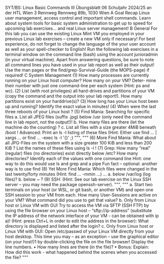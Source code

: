 SYT/BS: Linux Basic Commands III Übungsblatt 06 Schuljahr 2024/25 an der HTL Wien 3 Rennweg Rennweg 89b, 1030 Wien A Goal Recap Linux user management, access control and important shell commands. Learn about system tools for basic system administration to get up to speed for upcoming lab exercises… and real Linux server management! B General For this lab you can use the existing Linux Mint VM you employed in your previous Linux lab exercises – create a new VM only if necessary! For best experience, do not forget to change the language of the your user account as well as your spell-checker to English! Run the following lab exercises in a terminal window on the command line (bash) using the account junioradmin (in your virtual machine). Apart from answering questions, be sure to note all command lines you have used in your lab report as well as their output! Use the man pages or the find/grep-Survival-Guide (the MOPS-page) if required!
C System Management (1) How many processes are currently running on your Linux host computer? How many on your VM? Deter- mine their number with just one command-line per each system (Hint: ps and wc). (2) List (with root privileges) all hard-drives and partitions of your VM (copy the command and the output into your lab report!). How many partitions exist on your harddrive(s)? (3) How long has your Linux host been up and running? Identify the exact value in minutes! (4) When were the last three reboots of your Linux host ? (5) Find Mania: Searching for specific files a. List all JPEG files (suffix .jpg) below /usr (only need the command line in lab report, not the output!)! b. How many files are there (let the machine do the counting) ? c. List all files with a size greater 4MiB beneath /boot ! Advanced: Print an ls -l listing of these files (Hint: Either use find ... | xargs ... or find ... -exec ls -l '{}' \;) """, """ (6) More Find Mania: What about all JPG-Files on the system with a size greater 100 KiB and less than 200 KiB ? List the names of these files using ls -l ! (7) Grep: How many “real” (regular) files (no directories) exist directly below /etc? How many directories? Identify each of the values with one command line Hint: one way to do this would use ls and grep and a pipe Fun fact – optional: another way is to use find (8) Yet More Find Mania: Which files were changed in the last twenty/forty minutes (Hint: find … -mmin …) … a. below /var/log (log files)? b. below ~ ? (9) SSH: (Hint: See our lab exercise on the Linux SSH server – you may need the package openssh-server). """, """ a. Start two terminals on your host (or WSL, or git bash, or another VM) and open one SSH session to your VM from each. How many User-Sessions are active on your VM? What command did you use to get that value? b. Only from Linux host or Linux VM with GUI Try to access the VM via SFTP (SSH FTP) by using the file browser on your Linux host – “sftp://ip-address” (substitute the IP address of the network interface of your VM - can be obtained with ip a)! (Hint: press Ctrl+L in order to edit the address in the browser): What directory is displayed and listed after the login? c. Only from Linux host or Linux VM with GUI: Open /etc/passwd of your Linux VM directly from your host desktop. This time you may – as an exception – use the graphical editor (on your host!)1 by double-clicking the file on the file browser! Display the line numbers. • How many lines are there (in the file)? • Bonus: Explain: How did this work - what happened behind the scenes when you accessed the file? """
